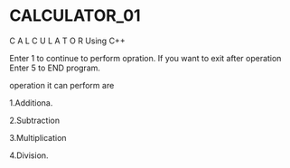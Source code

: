 # CALCULATOR_01

C A L C U L A T O R    Using C++





Enter 1 to continue to perform opration. 
If you want to exit after operation Enter 5 to END program. 

operation it can perform are 

1.Additiona.      

2.Subtraction     

3.Multiplication  

4.Division.      
